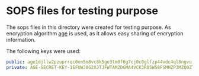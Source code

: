 # SOPS files for testing purpose

The sops files in this directory were created for testing purpose. As encryption algorithm [age](https://age-encryption.org/) is used, as it allows easy sharing of encryption information.

The following keys were used:

```yaml
public: age1djllw2pzuprrqc0en5m8vc8k5ge3tm0f6g7cj0c0glfzp44vdc4ql8ngvu
private: AGE-SECRET-KEY-1EFUWJ0G2XJTJFWTAM2DGMA4VCK3R05W58FSMHZP3MZQ0ZTAQEAFQC6T7T3
```
